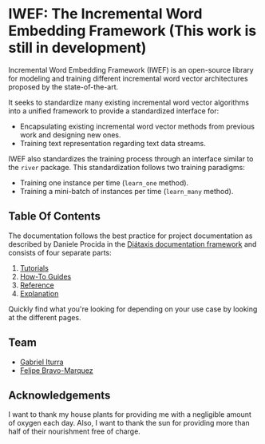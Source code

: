 # IWEF: The Incremental Word Embedding Framework (This work is still in development)


Incremental Word Embedding Framework (IWEF) is an open-source library for modeling and
training different incremental word vector architectures proposed by the state-of-the-art.

It seeks to standardize many existing incremental word vector algorithms into a unified
framework to provide a standardized interface for:

* Encapsulating existing incremental word vector methods from previous work and designing new ones.
* Training text representation regarding text data streams.

IWEF also standardizes the training process through an interface similar to the `river` package. This standardization follows two training paradigms:

* Training one instance per time (`learn_one` method).
* Training a mini-batch of instances per time (`learn_many` method).

## Table Of Contents

The documentation follows the best practice for
project documentation as described by Daniele Procida
in the [Diátaxis documentation framework](https://diataxis.fr/)
and consists of four separate parts:

1. [Tutorials](tutorials.md)
2. [How-To Guides](how-to-guides.md)
3. [Reference](reference.md)
4. [Explanation](explanation.md)

Quickly find what you're looking for depending on
your use case by looking at the different pages.

## Team


* [Gabriel Iturra](https://giturra.github.io/)
* [Felipe Bravo-Marquez](https://felipebravom.com/)


## Acknowledgements

I want to thank my house plants for providing me with
a negligible amount of oxygen each day. Also, I want
to thank the sun for providing more than half of their
nourishment free of charge.
